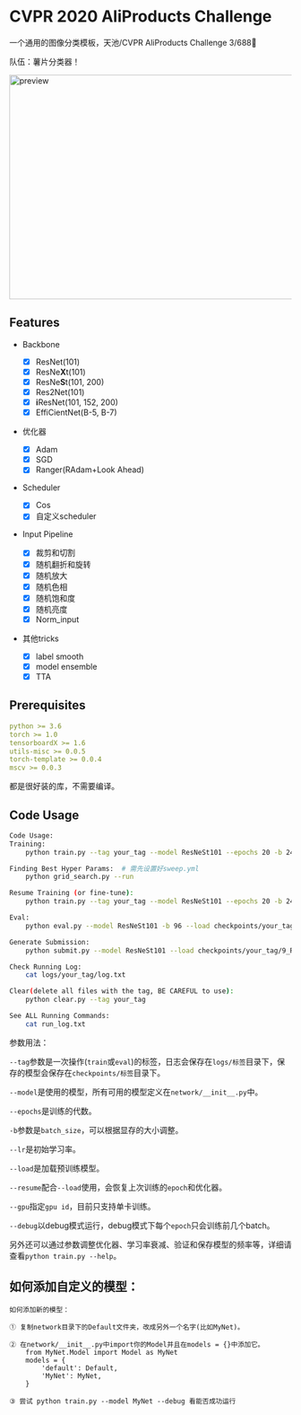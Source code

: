 # CVPR 2020 AliProducts Challenge

一个通用的图像分类模板，天池/CVPR AliProducts Challenge 3/688🍟

队伍：薯片分类器！

<img alt='preview' src='http://www.xyu.ink/wp-content/uploads/2020/06/preview.png' width=600 height=400>

## Features

- Backbone
  - [x] ResNet(101)
  - [x] ResNe**X**t(101) 
  - [x] ResNe**S**t(101, 200)
  - [x] Res2Net(101)
  - [x] **i**ResNet(101, 152, 200)
  - [x] EffiCientNet(B-5, B-7)
  
- 优化器
  - [x] Adam
  - [x] SGD
  - [x] Ranger(RAdam+Look Ahead)
- Scheduler
  - [x] Cos
  - [x] 自定义scheduler
  
- Input Pipeline
  
  - [x] 裁剪和切割
  - [x] 随机翻折和旋转
  - [x] 随机放大
  - [x] 随机色相
  - [x] 随机饱和度
  - [x] 随机亮度
  - [x] Norm_input

- 其他tricks
  - [x] label smooth
  - [x] model ensemble
  - [x] TTA
## Prerequisites

```yaml
python >= 3.6
torch >= 1.0
tensorboardX >= 1.6
utils-misc >= 0.0.5
torch-template >= 0.0.4
mscv >= 0.0.3
```

都是很好装的库，不需要编译。

## Code Usage

```bash
Code Usage:
Training:
    python train.py --tag your_tag --model ResNeSt101 --epochs 20 -b 24 --lr 0.0001 --gpu 0

Finding Best Hyper Params:  # 需先设置好sweep.yml
    python grid_search.py --run

Resume Training (or fine-tune):
    python train.py --tag your_tag --model ResNeSt101 --epochs 20 -b 24 --load checkpoints/your_tag/9_ResNeSt101.pt --resume --gpu 0

Eval:
    python eval.py --model ResNeSt101 -b 96 --load checkpoints/your_tag/9_ResNeSt101.pt --gpu 1

Generate Submission:
    python submit.py --model ResNeSt101 --load checkpoints/your_tag/9_ResNeSt101.pt -b 96 --gpu 0

Check Running Log:
    cat logs/your_tag/log.txt

Clear(delete all files with the tag, BE CAREFUL to use):
    python clear.py --tag your_tag

See ALL Running Commands:
    cat run_log.txt
```

参数用法：

`--tag`参数是一次操作(`train`或`eval`)的标签，日志会保存在`logs/标签`目录下，保存的模型会保存在`checkpoints/标签`目录下。  

`--model`是使用的模型，所有可用的模型定义在`network/__init__.py`中。  

`--epochs`是训练的代数。  

`-b`参数是`batch_size`，可以根据显存的大小调整。  

`--lr`是初始学习率。

`--load`是加载预训练模型。  

`--resume`配合`--load`使用，会恢复上次训练的`epoch`和优化器。  

`--gpu`指定`gpu id`，目前只支持单卡训练。  

`--debug`以debug模式运行，debug模式下每个`epoch`只会训练前几个batch。

另外还可以通过参数调整优化器、学习率衰减、验证和保存模型的频率等，详细请查看`python train.py --help`。  

## 如何添加自定义的模型：

```
如何添加新的模型：

① 复制network目录下的Default文件夹，改成另外一个名字(比如MyNet)。

② 在network/__init__.py中import你的Model并且在models = {}中添加它。
    from MyNet.Model import Model as MyNet
    models = {
        'default': Default,
        'MyNet': MyNet,
    }

③ 尝试 python train.py --model MyNet --debug 看能否成功运行
```
